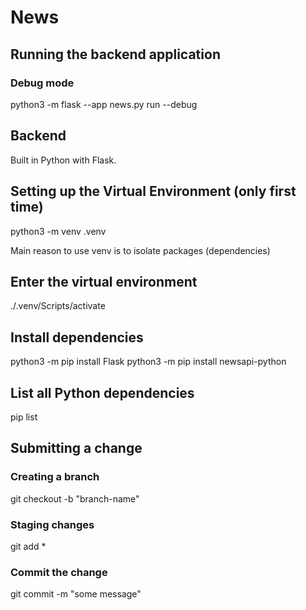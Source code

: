 # News

## Running the backend application
### Debug mode
python3 -m flask --app news.py run --debug 
 

## Backend

Built in Python with Flask.

## Setting up the Virtual Environment (only first time)
python3 -m venv .venv 

Main reason to use venv is to isolate packages (dependencies)

## Enter the virtual environment
./.venv/Scripts/activate

## Install dependencies
python3 -m pip install Flask
python3 -m pip install newsapi-python


## List all Python dependencies
pip list


## Submitting a change

### Creating a branch
git checkout -b "branch-name" 

### Staging changes
git add *

### Commit the change
git commit -m "some message"
